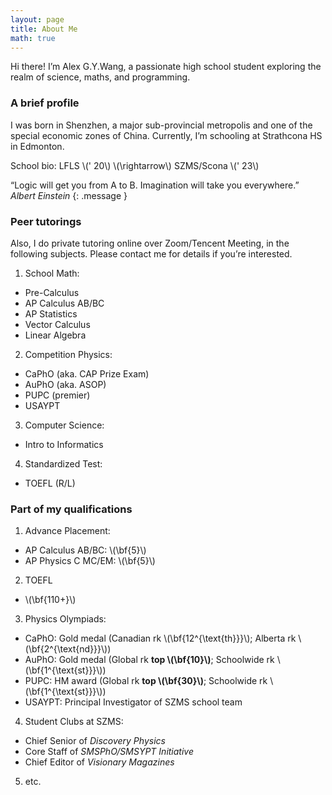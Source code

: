 ```yaml
---
layout: page
title: About Me
math: true
---
```


Hi there! I’m Alex G.Y.Wang, a passionate high school student exploring the realm of science, maths, and programming.

### A brief profile

I was born in Shenzhen, a major sub-provincial metropolis and one of the special economic zones of China. Currently, I’m schooling at Strathcona HS in Edmonton.

School bio: LFLS \\\(\' 20\\\) \\\(\rightarrow\\\) SZMS/Scona \\\(\' 23\\\)

“Logic will get you from A to B. Imagination will take you everywhere.” <cite> Albert Einstein </cite>
{: .message }

### Peer tutorings

Also, I do private tutoring online over Zoom/Tencent Meeting, in the following subjects. Please contact me for details if you’re interested.

1. School Math:
- Pre-Calculus
- AP Calculus AB/BC
- AP Statistics
- Vector Calculus
- Linear Algebra
2. Competition Physics:
- CaPhO (aka. CAP Prize Exam)
- AuPhO (aka. ASOP)
- PUPC (premier)
- USAYPT
3. Computer Science:
- Intro to Informatics
4. Standardized Test:
- TOEFL (R/L)

### Part of my qualifications
1. Advance Placement:
  - AP Calculus AB/BC: \\\(\bf{5}\\\)
  - AP Physics C MC/EM: \\\(\bf{5}\\\)
2. TOEFL
  - \\\(\bf{110+}\\\)
3. Physics Olympiads:
  - CaPhO: Gold medal (Canadian rk \\\(\bf{12^{\text{th}}}\\\); Alberta rk \\\(\bf{2^{\text{nd}}}\\\))
  - AuPhO: Gold medal (Global rk **top \\\(\bf{10}\\\)**; Schoolwide rk \\\(\bf{1^{\text{st}}}\\\))
  - PUPC: HM award (Global rk **top \\\(\bf{30}\\\)**; Schoolwide rk \\\(\bf{1^{\text{st}}}\\\))
  - USAYPT: Principal Investigator of SZMS school team
4. Student Clubs at SZMS: 
  - Chief Senior of *Discovery Physics*
  - Core Staff of *SMSPhO/SMSYPT Initiative*
  - Chief Editor of *Visionary Magazines*
5. etc.
